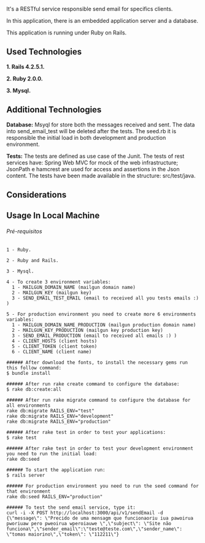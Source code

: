 It's a RESTful service responsible send email for specifics clients.

In this application, there is an embedded application server and a database.

This application is running under Ruby on Rails.


## Used Technologies

**1. Rails 4.2.5.1.**

**2. Ruby 2.0.0.**

**3. Mysql.**

## Additional Technologies

**Database:** Msyql for store both the messages received and sent. The data into send_email_test will be deleted after the tests. The seed.rb it is responsible the initial load in both development and production environment.

**Tests:** The tests are defined as use case of the Junit. The tests of rest services have: Spring Web MVC for mock of the web infrastructure; JsonPath e hamcrest are used for access and assertions in the Json content. The tests have been made available in the structure: src/test/java.

## Considerations

## Usage In Local Machine

###### Pré-requisitos
```
1 - Ruby.

2 - Ruby and Rails.

3 - Mysql.

4 - To create 3 environment variables:
  1 - MAILGUN_DOMAIN_NAME (mailgun domain name)
  2 - MAILGUN_KEY (mailgun key)
  3 - SEND_EMAIL_TEST_EMAIL (email to received all you tests emails :) )

5 - For production environment you need to create more 6 environments variables:
  1 - MAILGUN_DOMAIN_NAME_PRODUCTION (mailgun production domain name)
  2 - MAILGUN_KEY_PRODUCTION (mailgun key production key)
  3 - SEND_EMAIL_PRODUCTION (email to received all emails :) )
  4 - CLIENT_HOSTS (client hosts)
  5 - CLIENT_TOKEN (client token)
  6 - CLIENT_NAME (client name)

###### After download the fonts, to install the necessary gems run this follow command:
$ bundle install

###### After run rake create command to configure the database:
$ rake db:create:all

###### After run rake migrate command to configure the database for all environments
rake db:migrate RAILS_ENV="test"
rake db:migrate RAILS_ENV="development"
rake db:migrate RAILS_ENV="production"

###### After rake test in order to test your applications:
$ rake test

###### After rake test in order to test your development environment you need to run the initial load:
rake db:seed

###### To start the application run:
$ rails server

###### For production environment you need to run the seed command for that environment
rake db:seed RAILS_ENV="production"

###### To test the send email service, type it:
curl -i -X POST http://localhost:3000/api/v1/sendEmail -d {\"message\": \"Precido de uma mensagm que funcionaoriu iua pawoirua pworiuaw pero pweoirua wperoiauwe \",\"subject\": \"Site não funciona\",\"sender_email\":\"teste@teste.com\",\"sender_name\": \"tomas maiorino\",\"token\": \"112211\"}
